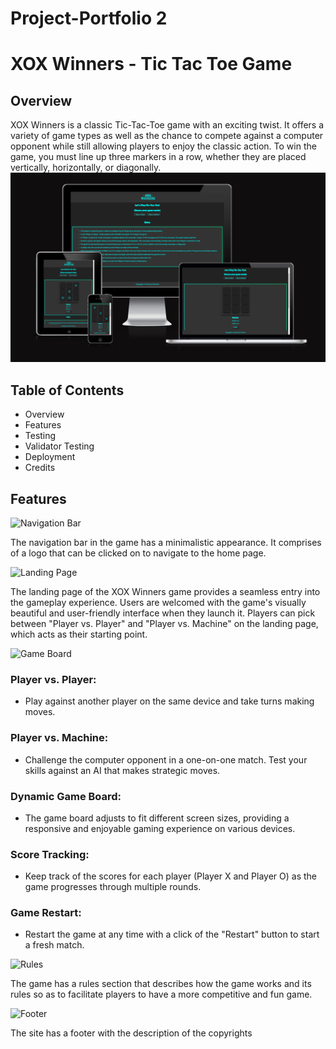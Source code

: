# Project-Portfolio 2
# XOX Winners - Tic Tac Toe Game

## Overview

XOX Winners is a classic Tic-Tac-Toe game with an exciting twist.
It offers a variety of game types as well as the chance to compete against a computer opponent while still allowing players to enjoy the classic action. To win the game, you must line up three markers in a row, whether they are placed vertically, horizontally, or diagonally.
![XOX Winners Resposive](./assets/images/responsivity.png)


## Table of Contents
- Overview
- Features
- Testing
- Validator Testing
- Deployment
- Credits

## Features
![Navigation Bar](https://share.balsamiq.com/c/6eRyZ5nwgjgtSG41VKm4HH.png)

The navigation bar in the game has a minimalistic appearance. It comprises of a logo that can be clicked on to navigate to the home page.

![Landing Page](https://share.balsamiq.com/c/nZmkYPArPGbPxUsVthoJC2.png)

The landing page of the XOX Winners game provides a seamless entry into the gameplay experience. 
Users are welcomed with the game's visually beautiful and user-friendly interface when they launch it. Players can pick between "Player vs. Player" and "Player vs. Machine" on the landing page, which acts as their starting point.

![Game Board](https://share.balsamiq.com/c/n3hta7eHshgfkvFccoFb9f.png)

### Player vs. Player: 
- Play against another player on the same device and take turns making moves.

### Player vs. Machine: 
- Challenge the computer opponent in a one-on-one match. Test your skills against an AI that makes strategic moves.

### Dynamic Game Board: 
- The game board adjusts to fit different screen sizes, providing a responsive and enjoyable gaming experience on various devices.

### Score Tracking: 
- Keep track of the scores for each player (Player X and Player O) as the game progresses through multiple rounds.

### Game Restart: 
- Restart the game at any time with a click of the "Restart" button to start a fresh match.

![Rules](https://balsamiq.cloud/skteh5n/pz7ucs/r655B)

The game has a rules section that describes how the game works and its rules so as to facilitate players to have a more competitive and fun game.

![Footer](https://share.balsamiq.com/c/gSiienWh7tR8EbqWU86UYB.png)

The site has a footer with the description of the copyrights